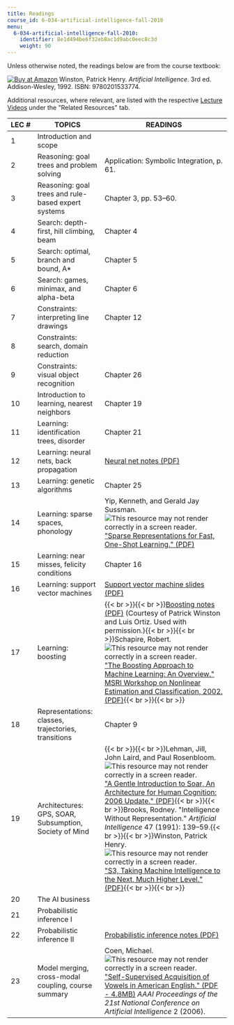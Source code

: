 ```yaml
---
title: Readings
course_id: 6-034-artificial-intelligence-fall-2010
menu:
  6-034-artificial-intelligence-fall-2010:
    identifier: 8e1d494be6f32eb8ac1d9abc0eec8c3d
    weight: 90
---
```

Unless otherwise noted, the readings below are from the course textbook:

[![Buy at Amazon](/images/a_logo_17.gif)](http://www.amazon.com/exec/obidos/ASIN/0201533774/ref=nosim/mitopencourse-20) Winston, Patrick Henry. _Artificial Intelligence_. 3rd ed. Addison-Wesley, 1992. ISBN: 9780201533774.

Additional resources, where relevant, are listed with the respective [Lecture Videos](/courses/electrical-engineering-and-computer-science/6-034-artificial-intelligence-fall-2010/lecture-videos) under the "Related Resources" tab.

| LEC # | TOPICS | READINGS |
| --- | --- | --- |
| 1 | Introduction and scope |   |
| 2 | Reasoning: goal trees and problem solving | Application: Symbolic Integration, p. 61. |
| 3 | Reasoning: goal trees and rule-based expert systems | Chapter 3, pp. 53–60. |
| 4 | Search: depth-first, hill climbing, beam | Chapter 4 |
| 5 | Search: optimal, branch and bound, A\* | Chapter 5 |
| 6 | Search: games, minimax, and alpha-beta | Chapter 6 |
| 7 | Constraints: interpreting line drawings | Chapter 12 |
| 8 | Constraints: search, domain reduction |   |
| 9 | Constraints: visual object recognition | Chapter 26 |
| 10 | Introduction to learning, nearest neighbors | Chapter 19 |
| 11 | Learning: identification trees, disorder | Chapter 21 |
| 12 | Learning: neural nets, back propagation | [Neural net notes (PDF)](/courses/electrical-engineering-and-computer-science/6-034-artificial-intelligence-fall-2010/readings/MIT6_034F10_netmath.pdf) |
| 13 | Learning: genetic algorithms | Chapter 25 |
| 14 | Learning: sparse spaces, phonology | Yip, Kenneth, and Gerald Jay Sussman. ![This resource may not render correctly in a screen reader.](/images/inacessible.gif)["Sparse Representations for Fast, One-Shot Learning." (PDF)](http://courses.csail.mit.edu/6.803/pdf/yip.pdf) |
| 15 | Learning: near misses, felicity conditions | Chapter 16 |
| 16 | Learning: support vector machines | [Support vector machine slides (PDF)](/courses/electrical-engineering-and-computer-science/6-034-artificial-intelligence-fall-2010/readings/MIT6_034F10_svm.pdf) |
| 17 | Learning: boosting | {{< br >}}{{< br >}}[Boosting notes (PDF)](/courses/electrical-engineering-and-computer-science/6-034-artificial-intelligence-fall-2010/readings/MIT6_034F10_boosting.pdf) (Courtesy of Patrick Winston and Luis Ortiz. Used with permission.){{< br >}}{{< br >}}Schapire, Robert. ![This resource may not render correctly in a screen reader.](/images/inacessible.gif)["The Boosting Approach to Machine Learning: An Overview." MSRI Workshop on Nonlinear Estimation and Classification, 2002. (PDF)](http://courses.csail.mit.edu/6.034f/ai3/msri.pdf){{< br >}}{{< br >}} |
| 18 | Representations: classes, trajectories, transitions | Chapter 9 |
| 19 | Architectures: GPS, SOAR, Subsumption, Society of Mind | {{< br >}}{{< br >}}Lehman, Jill, John Laird, and Paul Rosenbloom. ![This resource may not render correctly in a screen reader.](/images/inacessible.gif)["A Gentle Introduction to Soar, An Architecture for Human Cognition: 2006 Update." (PDF)](http://courses.csail.mit.edu/6.034f/ai3/SOAR.pdf){{< br >}}{{< br >}}Brooks, Rodney. "Intelligence Without Representation." _Artificial Intelligence_ 47 (1991): 139–59.{{< br >}}{{< br >}}Winston, Patrick Henry. ![This resource may not render correctly in a screen reader.](/images/inacessible.gif)["S3, Taking Machine Intelligence to the Next, Much Higher Level." (PDF)](http://courses.csail.mit.edu/6.034f/ai3/Genesis.pdf){{< br >}}{{< br >}} |
| 20 | The AI business |   |
| 21 | Probabilistic inference I |   |
| 22 | Probabilistic inference II | [Probabilistic inference notes (PDF)](/courses/electrical-engineering-and-computer-science/6-034-artificial-intelligence-fall-2010/readings/MIT6_034F10_bayes.pdf) |
| 23 | Model merging, cross-modal coupling, course summary | Coen, Michael. ![This resource may not render correctly in a screen reader.](/images/inacessible.gif)["Self-Supervised Acquisition of Vowels in American English." (PDF - 4.8MB)](http://people.csail.mit.edu/mhcoen/Coen-AAAI06.pdf) _AAAI Proceedings of the 21st National Conference on Artificial Intelligence_ 2 (2006).